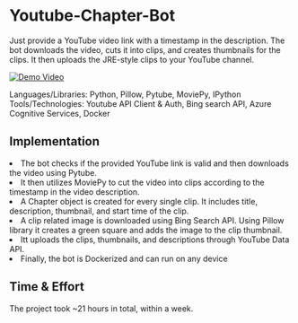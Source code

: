 # Youtube-Chapter-Bot
<p>Just provide a YouTube video link with a timestamp in the description. The bot downloads the video, cuts it into clips, and creates thumbnails for the clips. It then uploads the JRE-style clips to your YouTube channel.</p>

[![Demo Video](https://img.youtube.com/vi/H2r7QgZQmu4/0.jpg)](https://www.youtube.com/watch?v=H2r7QgZQmu4)
<p>Languages/Libraries: Python, Pillow, Pytube, MoviePy, IPython <br />
Tools/Technologies: Youtube API Client & Auth, Bing search API, Azure Cognitive Services, Docker </p>

<h2>Implementation</h2>
<li>The bot checks if the provided YouTube link is valid and then downloads the video using Pytube. </li> 
<li>It then utilizes MoviePy to cut the video into clips according to the timestamp in the video description. </li>
<li>A Chapter object is created for every single clip. It includes title, description, thumbnail, and start time of the clip.</li>
<li>A clip related image is downloaded using Bing Search API. Using Pillow library it creates a green square and adds the image to the clip thumbnail. </li>
<li>Itt uploads the clips, thumbnails, and descriptions through YouTube Data API.</li>
<li>Finally, the bot is Dockerized and can run on any device</li>

<h2>Time & Effort</h2>
The project took ~21 hours in total, within a week.
